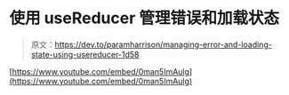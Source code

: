 # 使用 useReducer 管理错误和加载状态

> 原文：<https://dev.to/paramharrison/managing-error-and-loading-state-using-usereducer-1d58>

[https://www.youtube.com/embed/0man5ImAulg](https://www.youtube.com/embed/0man5ImAulg)